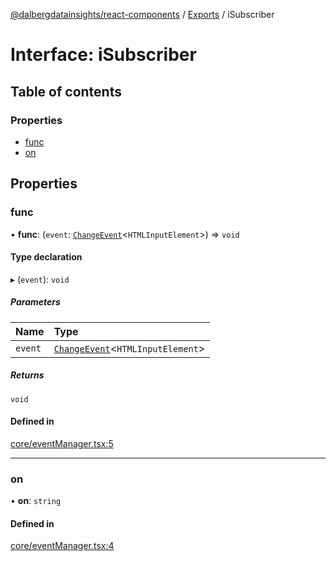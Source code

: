 [@dalbergdatainsights/react-components](../README.md) / [Exports](../modules.md) / iSubscriber

# Interface: iSubscriber

## Table of contents

### Properties

- [func](iSubscriber.md#func)
- [on](iSubscriber.md#on)

## Properties

### func

• **func**: (`event`: [`ChangeEvent`](internal_.ChangeEvent.md)<`HTMLInputElement`\>) => `void`

#### Type declaration

▸ (`event`): `void`

##### Parameters

| Name | Type |
| :------ | :------ |
| `event` | [`ChangeEvent`](internal_.ChangeEvent.md)<`HTMLInputElement`\> |

##### Returns

`void`

#### Defined in

[core/eventManager.tsx:5](https://github.com/DalbergDataInsights/react-components/blob/d32d0bb/core/eventManager.tsx#L5)

___

### on

• **on**: `string`

#### Defined in

[core/eventManager.tsx:4](https://github.com/DalbergDataInsights/react-components/blob/d32d0bb/core/eventManager.tsx#L4)
